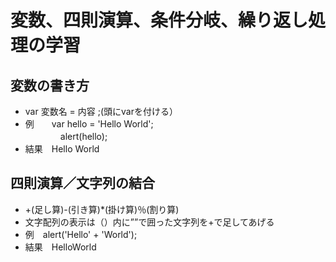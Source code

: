 # 変数、四則演算、条件分岐、繰り返し処理の学習
## 変数の書き方
- var 変数名 = 内容 ;(頭にvarを付ける）
- 例　　var hello = 'Hello World';  
　　　　alert(hello);
- 結果　Hello World
    
## 四則演算／文字列の結合
- +(足し算)-(引き算)*(掛け算)％(割り算)
- 文字配列の表示は（）内に””で囲った文字列を+で足してあげる
- 例　alert('Hello' + 'World');
- 結果　HelloWorld
